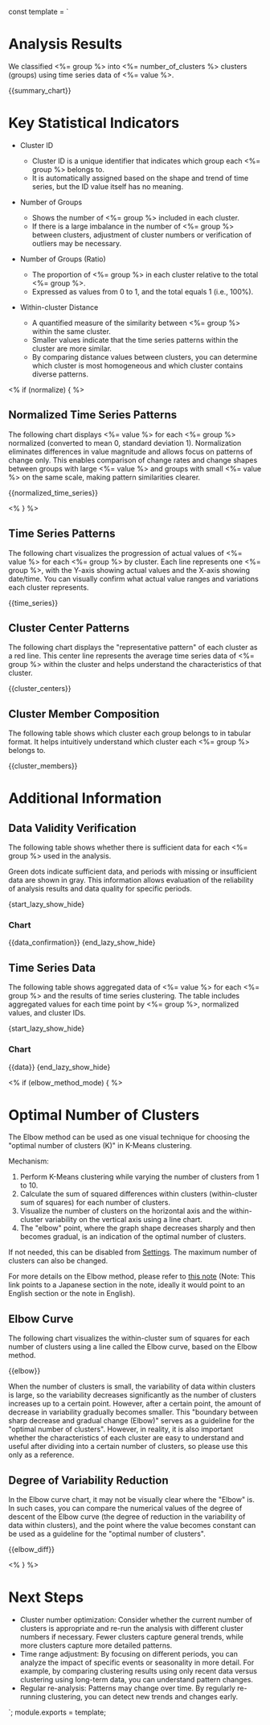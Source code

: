 const template = `
# Analysis Results

We classified <%= group %> into <%= number_of_clusters %> clusters (groups) using time series data of <%= value %>.

{{summary_chart}}

# Key Statistical Indicators

* Cluster ID
  * Cluster ID is a unique identifier that indicates which group each <%= group %> belongs to.
  * It is automatically assigned based on the shape and trend of time series, but the ID value itself has no meaning.

* Number of Groups
  * Shows the number of <%= group %> included in each cluster.
  * If there is a large imbalance in the number of <%= group %> between clusters, adjustment of cluster numbers or verification of outliers may be necessary.

* Number of Groups (Ratio)
  * The proportion of <%= group %> in each cluster relative to the total <%= group %>.
  * Expressed as values from 0 to 1, and the total equals 1 (i.e., 100%).

* Within-cluster Distance
  * A quantified measure of the similarity between <%= group %> within the same cluster.
  * Smaller values indicate that the time series patterns within the cluster are more similar.
  * By comparing distance values between clusters, you can determine which cluster is most homogeneous and which cluster contains diverse patterns.

<% if (normalize) { %>
## Normalized Time Series Patterns

The following chart displays <%= value %> for each <%= group %> normalized (converted to mean 0, standard deviation 1). Normalization eliminates differences in value magnitude and allows focus on patterns of change only. This enables comparison of change rates and change shapes between groups with large <%= value %> and groups with small <%= value %> on the same scale, making pattern similarities clearer.

{{normalized_time_series}}

<% } %>

## Time Series Patterns

The following chart visualizes the progression of actual values of <%= value %> for each <%= group %> by cluster. Each line represents one <%= group %>, with the Y-axis showing actual values and the X-axis showing date/time. You can visually confirm what actual value ranges and variations each cluster represents.

{{time_series}}

## Cluster Center Patterns

The following chart displays the "representative pattern" of each cluster as a red line. This center line represents the average time series data of <%= group %> within the cluster and helps understand the characteristics of that cluster.

{{cluster_centers}}

## Cluster Member Composition

The following table shows which cluster each group belongs to in tabular format. It helps intuitively understand which cluster each <%= group %> belongs to.

{{cluster_members}}

# Additional Information

## Data Validity Verification

The following table shows whether there is sufficient data for each <%= group %> used in the analysis.

Green dots indicate sufficient data, and periods with missing or insufficient data are shown in gray. This information allows evaluation of the reliability of analysis results and data quality for specific periods.

{start_lazy_show_hide}
### Chart
{{data_confirmation}}
{end_lazy_show_hide}

## Time Series Data

The following table shows aggregated data of <%= value %> for each <%= group %> and the results of time series clustering. The table includes aggregated values for each time point by <%= group %>, normalized values, and cluster IDs.

{start_lazy_show_hide}
### Chart
{{data}}
{end_lazy_show_hide}

<% if (elbow_method_mode) { %>

# Optimal Number of Clusters

The Elbow method can be used as one visual technique for choosing the "optimal number of clusters (K)" in K-Means clustering.

Mechanism:

1. Perform K-Means clustering while varying the number of clusters from 1 to 10.
2. Calculate the sum of squared differences within clusters (within-cluster sum of squares) for each number of clusters.
3. Visualize the number of clusters on the horizontal axis and the within-cluster variability on the vertical axis using a line chart.
4. The "elbow" point, where the graph shape decreases sharply and then becomes gradual, is an indication of the optimal number of clusters.

If not needed, this can be disabled from [Settings](//analytics/settings). The maximum number of clusters can also be changed.

For more details on the Elbow method, please refer to [this note](https://exploratory.io/note/exploratory/K-Means-QRV2jAz0#%E3%82%A8%E3%83%AB%E3%83%9C%E3%83%BC%E3%83%A1%E3%82%BD%E3%83%83%E3%83%89%E3%81%AB%E3%82%88%E3%82%8B%E3%82%AF%E3%83%A9%E3%82%B9%E3%82%BF%E3%83%BC%E6%95%B0%E3%81%AE%E6%B1%BA%E5%AE%9A) (Note: This link points to a Japanese section in the note, ideally it would point to an English section or the note in English).

## Elbow Curve

The following chart visualizes the within-cluster sum of squares for each number of clusters using a line called the Elbow curve, based on the Elbow method.

{{elbow}}

When the number of clusters is small, the variability of data within clusters is large, so the variability decreases significantly as the number of clusters increases up to a certain point. However, after a certain point, the amount of decrease in variability gradually becomes smaller. This "boundary between sharp decrease and gradual change (Elbow)" serves as a guideline for the "optimal number of clusters". However, in reality, it is also important whether the characteristics of each cluster are easy to understand and useful after dividing into a certain number of clusters, so please use this only as a reference.

## Degree of Variability Reduction

In the Elbow curve chart, it may not be visually clear where the "Elbow" is. In such cases, you can compare the numerical values of the degree of descent of the Elbow curve (the degree of reduction in the variability of data within clusters), and the point where the value becomes constant can be used as a guideline for the "optimal number of clusters".

{{elbow_diff}}

<% } %>


# Next Steps

* Cluster number optimization: Consider whether the current number of clusters is appropriate and re-run the analysis with different cluster numbers if necessary. Fewer clusters capture general trends, while more clusters capture more detailed patterns.
* Time range adjustment: By focusing on different periods, you can analyze the impact of specific events or seasonality in more detail. For example, by comparing clustering results using only recent data versus clustering using long-term data, you can understand pattern changes.
* Regular re-analysis: Patterns may change over time. By regularly re-running clustering, you can detect new trends and changes early.

`;
module.exports = template; 